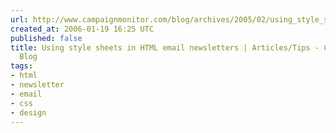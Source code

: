 ```yaml
---
url: http://www.campaignmonitor.com/blog/archives/2005/02/using_style_she.html
created_at: 2006-01-19 16:25 UTC
published: false
title: Using style sheets in HTML email newsletters | Articles/Tips - Campaign Monitor
  Blog
tags:
- html
- newsletter
- email
- css
- design
---
```



